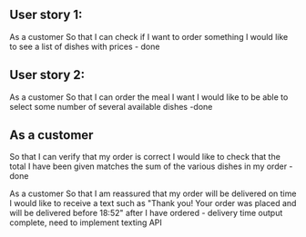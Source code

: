  ## User story 1:
As a customer
So that I can check if I want to order something
I would like to see a list of dishes with prices - done 

## User story 2: 
As a customer
So that I can order the meal I want
I would like to be able to select some number of several available dishes -done 

## As a customer
So that I can verify that my order is correct
I would like to check that the total I have been given matches the sum of the various dishes in my order - done 

As a customer
So that I am reassured that my order will be delivered on time
I would like to receive a text such as "Thank you! Your order was placed and will be delivered before 18:52" after I have ordered - delivery time output complete, need to implement texting API 